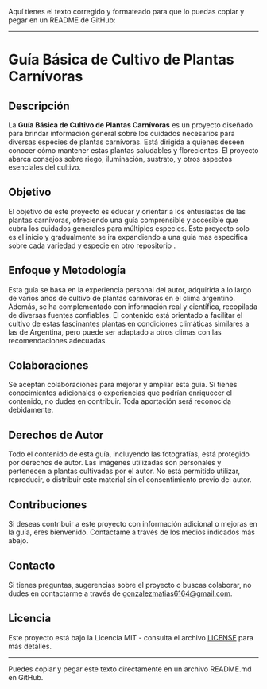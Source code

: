 Aquí tienes el texto corregido y formateado para que lo puedas copiar y pegar en un README de GitHub:

---

# Guía Básica de Cultivo de Plantas Carnívoras

## Descripción

La **Guía Básica de Cultivo de Plantas Carnívoras** es un proyecto diseñado para brindar información general sobre los cuidados necesarios para diversas especies de plantas carnívoras. Está dirigida a quienes deseen conocer cómo mantener estas plantas saludables y florecientes. El proyecto abarca consejos sobre riego, iluminación, sustrato, y otros aspectos esenciales del cultivo.

## Objetivo

El objetivo de este proyecto es educar y orientar a los entusiastas de las plantas carnívoras, ofreciendo una guía comprensible y accesible que cubra los cuidados generales para múltiples especies.
Este proyecto solo es el inicio y gradualmente se ira expandiendo a una guia mas especifica sobre cada variedad y especie en otro repositorio .

## Enfoque y Metodología

Esta guía se basa en la experiencia personal del autor, adquirida a lo largo de varios años de cultivo de plantas carnívoras en el clima argentino. Además, se ha complementado con información real y científica, recopilada de diversas fuentes confiables. El contenido está orientado a facilitar el cultivo de estas fascinantes plantas en condiciones climáticas similares a las de Argentina, pero puede ser adaptado a otros climas con las recomendaciones adecuadas.

## Colaboraciones

Se aceptan colaboraciones para mejorar y ampliar esta guía. Si tienes conocimientos adicionales o experiencias que podrían enriquecer el contenido, no dudes en contribuir. Toda aportación será reconocida debidamente.

## Derechos de Autor

Todo el contenido de esta guía, incluyendo las fotografías, está protegido por derechos de autor. Las imágenes utilizadas son personales y pertenecen a plantas cultivadas por el autor. No está permitido utilizar, reproducir, o distribuir este material sin el consentimiento previo del autor.

## Contribuciones

Si deseas contribuir a este proyecto con información adicional o mejoras en la guía, eres bienvenido. Contactame a través de los medios indicados más abajo.

## Contacto

Si tienes preguntas, sugerencias sobre el proyecto o buscas colaborar, no dudes en contactarme a través de [gonzalezmatias6164@gmail.com](mailto:gonzalezmatias6164@gmail.com).

## Licencia

Este proyecto está bajo la Licencia MIT - consulta el archivo [LICENSE](LICENSE) para más detalles.

---

Puedes copiar y pegar este texto directamente en un archivo README.md en GitHub.
